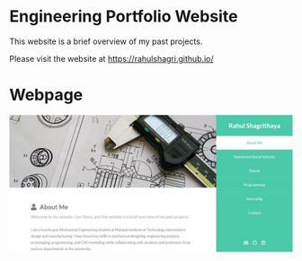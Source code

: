 # Engineering Portfolio Website

This website is a brief overview of my past projects.

Please visit the website at https://rahulshagri.github.io/

<h1>Webpage</h1>

![screenshot](images/webpage_screeshot.JPG)